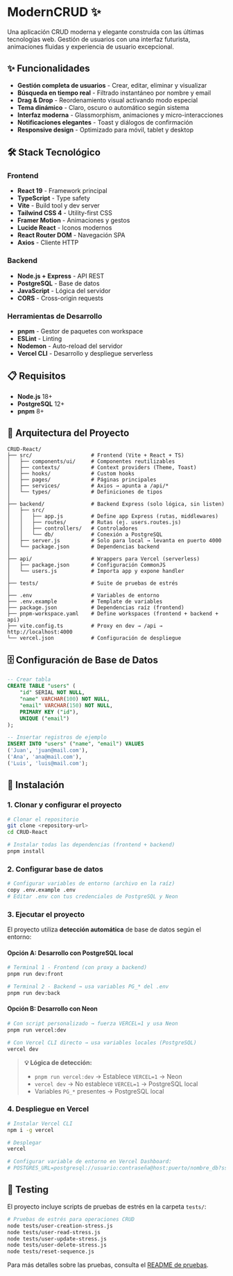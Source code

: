 # ModernCRUD ✨

Una aplicación CRUD moderna y elegante construida con las últimas tecnologías web. Gestión de usuarios con una interfaz futurista, animaciones fluidas y experiencia de usuario excepcional.

## ✨ Funcionalidades

- **Gestión completa de usuarios** - Crear, editar, eliminar y visualizar
- **Búsqueda en tiempo real** - Filtrado instantáneo por nombre y email
- **Drag & Drop** - Reordenamiento visual activando modo especial
- **Tema dinámico** - Claro, oscuro o automático según sistema
- **Interfaz moderna** - Glassmorphism, animaciones y micro-interacciones
- **Notificaciones elegantes** - Toast y diálogos de confirmación
- **Responsive design** - Optimizado para móvil, tablet y desktop

## 🛠️ Stack Tecnológico

### Frontend
- **React 19** - Framework principal
- **TypeScript** - Type safety
- **Vite** - Build tool y dev server
- **Tailwind CSS 4** - Utility-first CSS
- **Framer Motion** - Animaciones y gestos
- **Lucide React** - Iconos modernos
- **React Router DOM** - Navegación SPA
- **Axios** - Cliente HTTP

### Backend
- **Node.js + Express** - API REST
- **PostgreSQL** - Base de datos
- **JavaScript** - Lógica del servidor
- **CORS** - Cross-origin requests

### Herramientas de Desarrollo
- **pnpm** - Gestor de paquetes con workspace
- **ESLint** - Linting
- **Nodemon** - Auto-reload del servidor
- **Vercel CLI** - Desarrollo y despliegue serverless

## 📋 Requisitos

- **Node.js** 18+
- **PostgreSQL** 12+
- **pnpm** 8+

## 🏢 Arquitectura del Proyecto

```
CRUD-React/
├── src/                   # Frontend (Vite + React + TS)
│   ├── components/ui/     # Componentes reutilizables
│   ├── contexts/          # Context providers (Theme, Toast)
│   ├── hooks/             # Custom hooks
│   ├── pages/             # Páginas principales
│   ├── services/          # Axios → apunta a /api/*
│   └── types/             # Definiciones de tipos
│
├── backend/               # Backend Express (solo lógica, sin listen)
│   ├── src/
│   │   ├── app.js         # Define app Express (rutas, middlewares)
│   │   ├── routes/        # Rutas (ej. users.routes.js)
│   │   ├── controllers/   # Controladores
│   │   └── db/            # Conexión a PostgreSQL
│   ├── server.js          # Solo para local → levanta en puerto 4000
│   └── package.json       # Dependencias backend
│
├── api/                   # Wrappers para Vercel (serverless)
│   ├── package.json       # Configuración CommonJS
│   └── users.js           # Importa app y expone handler
│
├── tests/                 # Suite de pruebas de estrés
│
├── .env                   # Variables de entorno
├── .env.example           # Template de variables
├── package.json           # Dependencias raíz (frontend)
├── pnpm-workspace.yaml    # Define workspaces (frontend + backend + api)
├── vite.config.ts         # Proxy en dev → /api → http://localhost:4000
└── vercel.json            # Configuración de despliegue
```

## 🗄️ Configuración de Base de Datos

```sql
-- Crear tabla
CREATE TABLE "users" (
    "id" SERIAL NOT NULL,
    "name" VARCHAR(100) NOT NULL,
    "email" VARCHAR(150) NOT NULL,
    PRIMARY KEY ("id"),
    UNIQUE ("email")
);

-- Insertar registros de ejemplo
INSERT INTO "users" ("name", "email") VALUES
('Juan', 'juan@mail.com'),
('Ana', 'ana@mail.com'),
('Luis', 'luis@mail.com');
```

## 🚀 Instalación

### 1. Clonar y configurar el proyecto
```bash
# Clonar el repositorio
git clone <repository-url>
cd CRUD-React

# Instalar todas las dependencias (frontend + backend)
pnpm install
```

### 2. Configurar base de datos
```bash
# Configurar variables de entorno (archivo en la raíz)
copy .env.example .env
# Editar .env con tus credenciales de PostgreSQL y Neon
```

### 3. Ejecutar el proyecto

El proyecto utiliza **detección automática** de base de datos según el entorno:

#### Opción A: Desarrollo con PostgreSQL local
```bash
# Terminal 1 - Frontend (con proxy a backend)
pnpm run dev:front

# Terminal 2 - Backend → usa variables PG_* del .env
pnpm run dev:back
```

#### Opción B: Desarrollo con Neon
```bash
# Con script personalizado → fuerza VERCEL=1 y usa Neon
pnpm run vercel:dev

# Con Vercel CLI directo → usa variables locales (PostgreSQL)
vercel dev
```

> **💡 Lógica de detección:**
> - `pnpm run vercel:dev` → Establece `VERCEL=1` → Neon
> - `vercel dev` → No establece `VERCEL=1` → PostgreSQL local
> - Variables `PG_*` presentes → PostgreSQL local

### 4. Despliegue en Vercel
```bash
# Instalar Vercel CLI
npm i -g vercel

# Desplegar
vercel

# Configurar variable de entorno en Vercel Dashboard:
# POSTGRES_URL=postgresql://usuario:contraseña@host:puerto/nombre_db?sslmode=require
```

## 🧪 Testing

El proyecto incluye scripts de pruebas de estrés en la carpeta `tests/`:

```bash
# Pruebas de estrés para operaciones CRUD
node tests/user-creation-stress.js
node tests/user-read-stress.js
node tests/user-update-stress.js
node tests/user-delete-stress.js
node tests/reset-sequence.js
```

Para más detalles sobre las pruebas, consulta el [README de pruebas](tests/README.md).